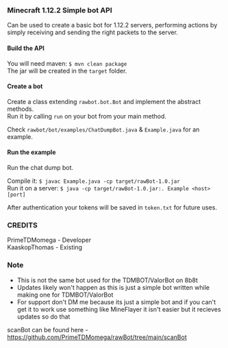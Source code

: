 ### Minecraft 1.12.2 Simple bot API
Can be used to create a basic bot for 1.12.2 servers, performing actions by simply receiving and sending the right packets to the server.

#### Build the API
You will need maven: ```$ mvn clean package```  
The jar will be created in the ```target``` folder.

#### Create a bot
Create a class extending ```rawbot.bot.Bot``` and implement the abstract methods.  
Run it by calling ```run``` on your bot from your main method.  

Check ```rawbot/bot/examples/ChatDumpBot.java``` & ```Example.java``` for an example.

#### Run the example
Run the chat dump bot.  

Compile it: ```$ javac Example.java -cp target/rawBot-1.0.jar```  
Run it on a server: ```$ java -cp target/rawBot-1.0.jar:. Example <host> [port]```  

After authentication your tokens will be saved in ```token.txt``` for future uses.

### CREDITS

PrimeTDMomega - Developer
<br>
KaaskopThomas - Existing

### Note
 - This is not the same bot used for the TDMBOT/ValorBot on 8b8t 
 - Updates likely won't happen as this is just a simple bot written while making one for TDMBOT/ValorBot
 - For support don't DM me because its just a simple bot and if you can't get it to work use something like MineFlayer it isn't easier but it recieves updates so do that
 
 scanBot can be found here - https://github.com/PrimeTDMomega/rawBot/tree/main/scanBot
